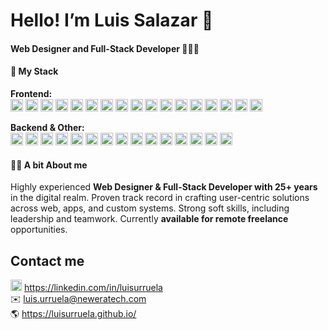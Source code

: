 # Hello! I’m Luis Salazar 👋 
#### **Web Designer and Full-Stack Developer** 📱👨‍💻

#### 💪 My Stack
**Frontend:**<br/>
<img height="20" src="https://img.shields.io/badge/-Angular-%23F9423A?style=flat-square&logo=angular&logoColor=white" alt="Angular">
<img height="20" src="https://img.shields.io/badge/-React-%23F9423A?style=flat-square&logo=react&logoColor=white" alt="React">
<img height="20" src="https://img.shields.io/badge/Astro-%23F9423A?style=flat-square&logo=astro&logoColor=white" alt="Astro">
<img height="20" src="https://img.shields.io/badge/-Vue.js-%23F9423A?style=flat-square&logo=vuedotjs&logoColor=white" alt="Vue.js">
<img height="20" src="https://img.shields.io/badge/-JavaScript-%23F9423A?style=flat-square&logo=javascript&logoColor=white" alt="JavaScript">
<img height="20" src="https://img.shields.io/badge/-TypeScript-%23F9423A?style=flat-square&logo=typescript&logoColor=white" alt="TypeScript">
<img height="20" src="https://img.shields.io/badge/Ionic-%23F9423A?style=flat-square&logo=ionic&logoColor=white" alt="Ionic">
<img height="20" src="https://img.shields.io/badge/Flutter-%23F9423A?style=flat-square&logo=flutter&logoColor=white" alt="Flutter">
<img height="20" src="https://img.shields.io/badge/Dart-%23F9423A?style=flat-square&logo=dart&logoColor=white" alt="Dart">
<img height="20" src="https://img.shields.io/badge/HTML-%23F9423A?style=flat-square&logo=html5&logoColor=white" alt="HTML">
<img height="20" src="https://img.shields.io/badge/CSS-%23F9423A?style=flat-square&logo=css3&logoColor=white" alt="CSS">
<img height="20" src="https://img.shields.io/badge/Sass-%23F9423A?style=flat-square&logo=sass&logoColor=white" alt="Sass">
<img height="20" src="https://img.shields.io/badge/Tailwind%20CSS-%23F9423A?style=flat-square&logo=tailwindcss&logoColor=white" alt="Tailwind CSS">
<img height="20" src="https://img.shields.io/badge/Bootstrap-%23F9423A?style=flat-square&logo=bootstrap&logoColor=white" alt="Bootstrap">
<img height="20" src="https://img.shields.io/badge/Angular%20Material-%23F9423A?style=flat-square&logo=angular&logoColor=white" alt="Angular Material">
<img height="20" src="https://img.shields.io/badge/Vuetify-%23F9423A?style=flat-square&logo=vuetify&logoColor=white" alt="Vuetify">
<img height="20" src="https://img.shields.io/badge/-jQuery-%23F9423A?style=flat-square&logo=jquery&logoColor=white" alt="jQuery">

**Backend & Other:**<br/>
<img height="20" src="https://img.shields.io/badge/.NET-%2300788C?style=flat-square&logo=dotnet&logoColor=white" alt=".NET">
<img height="20" src="https://img.shields.io/badge/C%23-%2300788C?style=flat-square&logo=csharp&logoColor=white" alt="C#">
<img height="20" src="https://img.shields.io/badge/Laravel-%2300788C?style=flat-square&logo=laravel&logoColor=white" alt="Laravel">
<img height="20" src="https://img.shields.io/badge/PHP-%2300788C?style=flat-square&logo=php&logoColor=white" alt="PHP">
<img height="20" src="https://img.shields.io/badge/Node.js-%2300788C?style=flat-square&logo=nodedotjs&logoColor=white" alt="Node.js">
<img height="20" src="https://img.shields.io/badge/SQL-%2300788C?style=flat-square&logo=mysql&logoColor=white" alt="SQL">
<img height="20" src="https://img.shields.io/badge/Firebase-%2300788C?style=flat-square&logo=firebase&logoColor=white" alt="Firebase">
<img height="20" src="https://img.shields.io/badge/AWS-%2300788C?style=flat-square&logo=amazonaws&logoColor=white" alt="AWS">
<img height="20" src="https://img.shields.io/badge/Azure-%2300788C?style=flat-square&logo=microsoftazure&logoColor=white" alt="Azure">
<img height="20" src="https://img.shields.io/badge/Git-%2300788C?style=flat-square&logo=git&logoColor=white" alt="Git">
<img height="20" src="https://img.shields.io/badge/npm-%2300788C?style=flat-square&logo=npm&logoColor=white" alt="npm">
<img height="20" src="https://img.shields.io/badge/Webpack-%2300788C?style=flat-square&logo=webpack&logoColor=white" alt="Webpack">
<img height="20" src="https://img.shields.io/badge/Entity%20Framework-%2300788C?style=flat-square&logo=microsoft&logoColor=white" alt="Entity Framework">
<img height="20" src="https://img.shields.io/badge/RESTful%20APIs-%2300788C?style=flat-square&logo=openapiinitiative&logoColor=white" alt="RESTful APIs">
<img height="20" src="https://img.shields.io/badge/WordPress-%2300788C?style=flat-square&logo=wordpress&logoColor=white" alt="WordPress">

#### 🙋‍♂️ A bit About me

Highly experienced **Web Designer & Full-Stack Developer with 25+ years** in the digital realm. Proven track record in crafting user-centric solutions across web, apps, and custom systems. Strong soft skills, including leadership and teamwork. Currently **available for remote freelance** opportunities.

## Contact me

<img heigth="18" width="18" src="https://www.svgrepo.com/show/157006/linkedin.svg" alt="LinkedIn"> https://linkedin.com/in/luisurruela<br />
✉️ <a href="mailto:luis.urruela@neweratech.com">luis.urruela@neweratech.com</a><br />
🌎 https://luisurruela.github.io/
